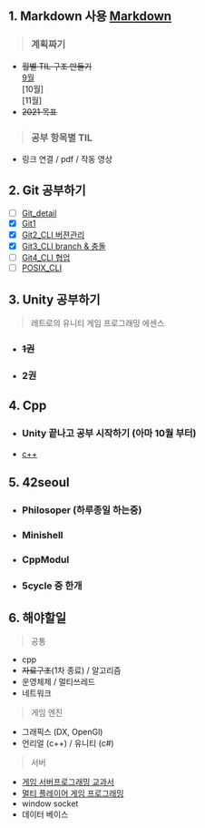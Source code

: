 
## 1. Markdown 사용 [Markdown](https://github.com/mangdo/TIL/blob/main/ETC/markdown.md)

>   ### 계획짜기
* ~~월별 TIL 구조 만들기~~  
            [9월](./2021/9월/9월.md)  
            [10월]  
            [11월]
*  ~~2021 목표~~

>   ### 공부 항목별 TIL
*   링크 연결 / pdf / 작동 영상


## 2. Git 공부하기
*   [ ] [Git_detail](https://opentutorials.org/course/2708)
*   [x] [Git1](https://opentutorials.org/module/3733)
*   [x] [Git2_CLI 버젼관리](https://opentutorials.org/module/3762)
*   [x] [Git3_CLI branch & 충돌](https://opentutorials.org/module/3927)
*   [ ] [Git4_CLI 협업](https://opentutorials.org/module/3967)
*   [ ] [POSIX_CLI](https://opentutorials.org/module/3927)

## 3. Unity 공부하기
> 레트로의 유니티 게임 프로그래밍 에센스
* ### ~~1권~~
* ### 2권

## 4. Cpp
*   ### Unity 끝나고 공부 시작하기 (아마 10월 부터)
*   [c++](https://modoocode.com/141)

## 5. 42seoul
*   ### Philosoper (하루종일 하는중)
*   ### Minishell
*   ### CppModul
*   ### 5cycle 중 한개

## 6. 해야할일

> 공통
* cpp
* ~~자료구조~~(1차 종료) / 알고리즘
* 운영체제 / 멀티쓰레드
* 네트워크    
> 게임 엔진
* 그래픽스 (DX, OpenGl)    
* 언리얼 (c++) / 유니티 (c#)    
> 서버
* [게임 서버프로그래밍 교과서](http://www.yes24.com/Product/Goods/71768958)
* [멀티 플레이어 게임 프로그래밍](http://www.yes24.com/Product/Goods/38868446)
* window socket     
* 데이터 베이스    
